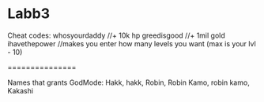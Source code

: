 # Labb3

Cheat codes:
whosyourdaddy     //+ 10k hp
greedisgood       //+ 1mil gold
ihavethepower     //makes you enter how many levels you want (max is your lvl - 10)

===============

Names that grants GodMode:
Hakk,
hakk,
Robin,
Robin Kamo,
robin kamo,
Kakashi
